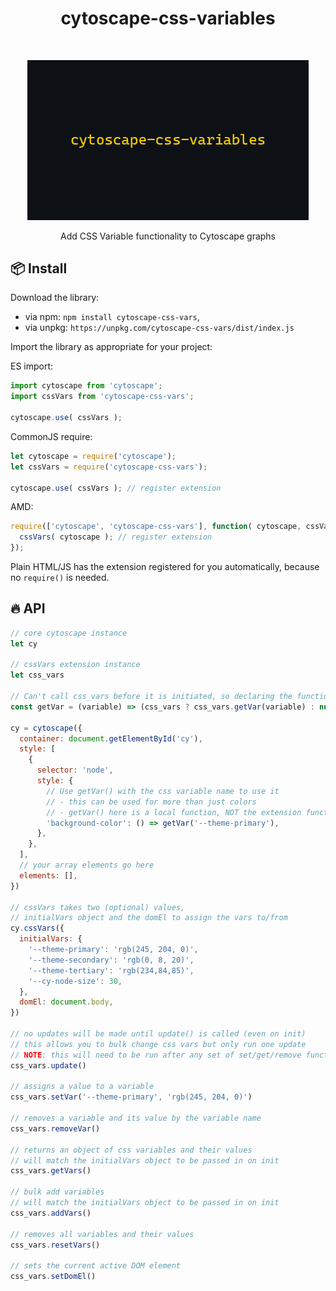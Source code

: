<h1 align="center"> cytoscape-css-variables </h1>
<br>
<p align="center">
  <a href="https://cytoscape.js-css-variables.netlify.app">
    <img alt="cytoscape.js-css-variables" title="cytoscape.js-css-variables" src="./docs/logo.png" width="450">
  </a>
</p>
<p align="center">
  Add CSS Variable functionality to Cytoscape graphs
</p>

## 📦 Install

Download the library:
 * via npm: `npm install cytoscape-css-vars`,
 * via unpkg: `https://unpkg.com/cytoscape-css-vars/dist/index.js`

Import the library as appropriate for your project:

ES import:

```js
import cytoscape from 'cytoscape';
import cssVars from 'cytoscape-css-vars';

cytoscape.use( cssVars );
```

CommonJS require:

```js
let cytoscape = require('cytoscape');
let cssVars = require('cytoscape-css-vars');

cytoscape.use( cssVars ); // register extension
```

AMD:

```js
require(['cytoscape', 'cytoscape-css-vars'], function( cytoscape, cssVars ){
  cssVars( cytoscape ); // register extension
});
```

Plain HTML/JS has the extension registered for you automatically, because no `require()` is needed.


## 🔥 API

```javascript
// core cytoscape instance
let cy

// cssVars extension instance
let css_vars

// Can't call css_vars before it is initiated, so declaring the function here
const getVar = (variable) => (css_vars ? css_vars.getVar(variable) : null)

cy = cytoscape({
  container: document.getElementById('cy'),
  style: [
    {
      selector: 'node',
      style: {
        // Use getVar() with the css variable name to use it
        // - this can be used for more than just colors
        // - getVar() here is a local function, NOT the extension function
        'background-color': () => getVar('--theme-primary'),
      },
    },
  ],
  // your array elements go here
  elements: [],
})

// cssVars takes two (optional) values,
// initialVars object and the domEl to assign the vars to/from
cy.cssVars({
  initialVars: {
    '--theme-primary': 'rgb(245, 204, 0)',
    '--theme-secondary': 'rgb(0, 8, 20)',
    '--theme-tertiary': 'rgb(234,84,85)',
    '--cy-node-size': 30,
  },
  domEl: document.body,
})

// no updates will be made until update() is called (even on init)
// this allows you to bulk change css vars but only run one update
// NOTE: this will need to be run after any set of set/get/remove functions
css_vars.update()

// assigns a value to a variable
css_vars.setVar('--theme-primary', 'rgb(245, 204, 0)')

// removes a variable and its value by the variable name
css_vars.removeVar()

// returns an object of css variables and their values
// will match the initialVars object to be passed in on init
css_vars.getVars()

// bulk add variables
// will match the initialVars object to be passed in on init
css_vars.addVars()

// removes all variables and their values
css_vars.resetVars()

// sets the current active DOM element
css_vars.setDomEl()

```